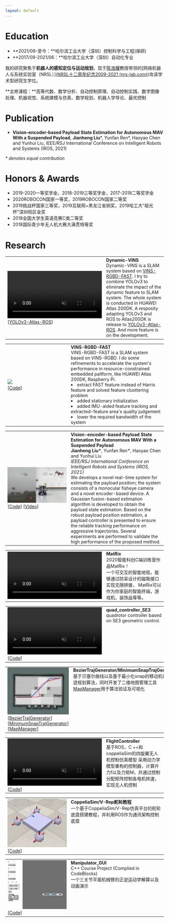 ```yaml
---
layout: default
---
```


# Education

- **2021/09-至今：**哈尔滨工业大学（深圳）控制科学与工程(保研)
- **2017/09-2021/06：**哈尔滨工业大学（深圳）自动化专业

我的研究聚焦于**机器人的感知定位与运动规划**，现于[陈浩耀](faculty.hitsz.edu.cn/chenhaoyao)教授带领的[网络机器人与系统实验室（NRSL）]([NRSL十二周年纪念2009-2021 (nrs-lab.com)](http://nrs-lab.com/))攻读学术型研究生学位。

**主修课程：**高等代数、数学分析、自动控制原理、自动控制实践、数字图像处理、机器视觉、系统建模与仿真、数学规划、机器人学导论、最优控制

# Publication

- **Vision-encoder-based Payload State Estimation for Autonomous MAV With a Suspended Payload**, **Jianheng Liu**\*, Yunfan Ren\*, Haoyao Chen and Yunhui Liu, IEEE/RSJ International Conference on Intelligent Robots and Systems (IROS, 2021)

*\* denotes equal contribution*



# Honors & Awards

- 2019-2020一等奖学金，2018-2019三等奖学金，2017-2018二等奖学金
- 2020ROBOCON国家一等奖，2019ROBOCON国家二等奖
- 2019挑战杯国家三等奖，2019互联网+黑龙江省铜奖，2019哈工大“祖光杯”深圳校区金奖
- 2018全国大学生英语竞赛C类二等奖
- 2018国际青少年无人机大赛大满贯特等奖

# Research

<table>
<td  width="40%" style="vertical-align:middle;">
<video width="300px" controls autoplay muted>
                <source src="./index.assets/dynamic-vins.mp4">
            </video>
[<a href="https://github.com/jianhengLiu/YOLOv3-Atlas-ROS">YOLOv3-Atlas-ROS</a>]
</td>
<td width="60%" style="vertical-align:top;">
    <strong>Dynamic-VINS</strong><br>
        Dynamic-VINS is a SLAM system based on <a href="https://github.com/jianhengLiu/VINS-RGBD-FAST">VINS-RGBD-FAST</a>. I try to combine YOLOv3 to eliminate the impact of the dynamic feature to SLAM system. The whole system is conducted in HUAWEI Atlas 200DK. A resposity adapting YOLOv3 and ROS to Atlas200DK is release to <a href="https://github.com/jianhengLiu/YOLOv3-Atlas-ROS">YOLOv3-Atlas-ROS</a>. And more feature is on the development.
    </td>
</table> 



<table>
<td  width="40%" style="vertical-align:middle;"><img src="./index.assets/positioning.gif"/><br>
    [<a href="https://github.com/jianhengLiu/VINS-RGBD-FAST">Code</a>]</td>
<td width="60%" style="vertical-align:top;">
    <strong>VINS-RGBD-FAST</strong><br>
        VINS-RGBD-FAST is a SLAM system based on VINS-RGBD. I do some refinements to accelerate the system's performance in resource-constrained embedded paltform, like HUAWEI Atlas 200DK, Raspberry Pi. 
    <li>extract FAST feature instead of Harris feature and solved feature clusttering problem</li>
    <li>added stationary initialization</li>
    <li>added IMU-aided feature tracking and extracted-feature area's quality judgement</li>
    <li>lower the required bandwidth of the system</li>
    </td>
</table> 

<table>
<td  width="40%" style="vertical-align:middle;"><img src="./index.assets/image-20210908104823823.png"/>
    [<a href="https://github.com/jianhengLiu/Vision-encoder-based-Payload-State-Estimator">Code</a>] [<a href="https://www.bilibili.com/video/BV1Qq4y1U7n4?share_source=copy_web">Video</a>]
    </td>
<td width="60%" style="vertical-align:top;">
    <strong>Vision-encoder-based Payload State Estimation for Autonomous MAV With a Suspended Payload</strong><br>
<strong>Jianheng Liu*</strong>, Yunfan Ren*, Haoyao Chen and Yunhui Liu<br>
<i>IEEE/RSJ International Conference on Intelligent Robots and Systems (IROS, 2021)</i><br>
        We develops a novel real-time system for estimating the payload position; the system consists of a monocular fisheye camera and a novel encoder-based device. A Gaussian fusion-based estimation algorithm is developed to obtain the payload state estimation. Based on the robust payload position estimation, a payload controller is presented to ensure the reliable tracking performance on aggressive trajectories. Several experiments are performed to validate the high performance of the proposed method.
    </td>
</table>

<table>
<td  width="40%" style="vertical-align:middle;">
<video width="300px" controls autoplay muted>
                <source src="./index.assets/MatRix.mp4">
            </video>
</td>
<td width="60%" style="vertical-align:top;">
    <strong>MatRix</strong><br>
    2020智能科创C端训练营作品MatRix！<br>
    一个可交互的智能地毯，能够通过防呆设计的磁吸接口实现无限拼接，
    MatRix可以作为你家庭的智能终端，游戏机，装饰品等等。
    </td>
</table> 

<table>
<td  width="40%" style="vertical-align:middle;">
<video width="300px" controls autoplay muted>
                <source src="./index.assets/SE3control_minimumsnap.mp4">
            </video>
    [<a href="https://github.com/jianhengLiu/quad_controller_SE3">Code</a>]</td>
<td width="60%" style="vertical-align:top;">
    <strong>quad_controller_SE3</strong><br>
quadrotor controller based on SE3 geometric control.
    </td>
</table> 

<table>
<td  width="40%" style="vertical-align:middle;"><img src="./index.assets/bezier.png"/><br>
    [<a href="https://github.com/jianhengLiu/BezierTrajGenerator">BezierTrajGenerator</a>]
    [<a href="https://github.com/jianhengLiu/MinimumSnapTrajGenerator">MinimumSnapTrajGenerator</a>]
    [<a href="https://github.com/jianhengLiu/MapManager">MapManager</a>]
    </td>
<td width="60%" style="vertical-align:top;">
    <strong>BezierTrajGenerator/MinimumSnapTrajGenerator</strong><br>
    基于贝塞尔曲线以及基于最小化snap的移动机器人轨迹规划算法，同时开发了二维地图管理工具<a href="https://github.com/jianhengLiu/MapManager">MapManager</a>用于算法验证及可视化
    </td>
</table> 

<table>
<td  width="40%" style="vertical-align:middle;">
<video width="300px" controls autoplay muted>
                <source src="./index.assets/quadcopterController.mkv">
            </video>
    [<a href="https://github.com/jianhengLiu/FlightController">Code</a>]
    </td>
<td width="60%" style="vertical-align:top;">
    <strong>FlightController</strong><br>
基于ROS，C ++和coppeliaSim的四旋翼无人机控制仿真模型 采用动力学模型重构的控制器，计算升力f以及力矩M，并通过控制分配矩阵控制各电机转速，实现无人机控制
    </td>
</table> 

<table>
<td  width="40%" style="vertical-align:middle;"><img src="./index.assets/steeringwheel.png"/><br>
    [<a href="https://github.com/jianhengLiu/CoppeliaSim_Steeringwheel_Tutorial">Code</a>]</td>
<td width="60%" style="vertical-align:top;">
    <strong>CoppeliaSim/V-Rep舵轮教程</strong><br>
一个基于CoppeliaSim/V-Rep仿真平台的舵轮底盘搭建教程，并利用ROS作为通讯架构控制底盘
    </td>
</table> 

<table>
<td  width="40%" style="vertical-align:middle;"><img src="./index.assets/manipulator.gif"/><br>
    [<a href="https://github.com/jianhengLiu/Manipulator_GUI">Code</a>]</td>
<td width="60%" style="vertical-align:top;">
    <strong>Manipulator_GUI</strong><br>
C++ Course Project (Complied in CodeBlocks)<br>
    一个三关节平面机械臂的正逆运动学解算以及动画演示
    </td>
</table> 
